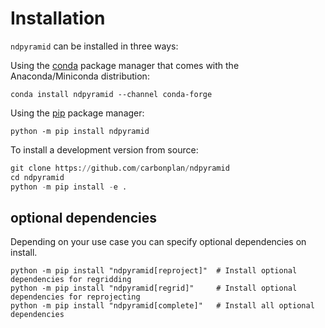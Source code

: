 # Installation

`ndpyramid` can be installed in three ways:

Using the [conda](https://conda.io) package manager that comes with the Anaconda/Miniconda distribution:

```shell
conda install ndpyramid --channel conda-forge
```

Using the [pip](https://pypi.org/project/pip/) package manager:

```shell
python -m pip install ndpyramid
```

To install a development version from source:

```python
git clone https://github.com/carbonplan/ndpyramid
cd ndpyramid
python -m pip install -e .
```

## optional dependencies

Depending on your use case you can specify optional dependencies on install.

```
python -m pip install "ndpyramid[reproject]"  # Install optional dependencies for regridding
python -m pip install "ndpyramid[regrid]"     # Install optional dependencies for reprojecting
python -m pip install "ndpyramid[complete]"   # Install all optional dependencies

```
